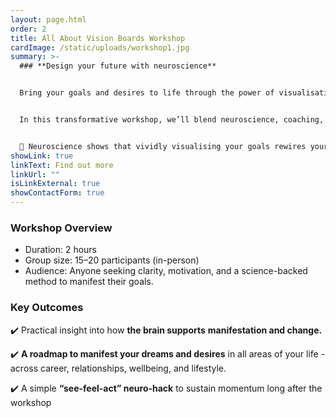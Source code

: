 ```yaml
---
layout: page.html
order: 2
title: All About Vision Boards Workshop
cardImage: /static/uploads/workshop1.jpg
summary: >-
  ### **Design your future with neuroscience**


  Bring your goals and desires to life through the power of visualisation and creativity.


  In this transformative workshop, we’ll blend neuroscience, coaching, and principles of quantum physics to design a vision board that truly aligns with your values and aspirations.


  🧠 Neuroscience shows that vividly visualising your goals rewires your brain, primes you to notice opportunities, and shifts reality before you even realise it.
showLink: true
linkText: Find out more
linkUrl: ""
isLinkExternal: true
showContactForm: true
---
```

### Workshop Overview

* Duration: 2 hours
* Group size: 15–20 participants (in-person)
* Audience: Anyone seeking clarity, motivation, and a science-backed method to manifest their goals.

### Key Outcomes

✔️ Practical insight into how **the brain supports** **manifestation and change.**

✔️ **A roadmap to manifest your dreams and desires** in all areas of your life - across career, relationships, wellbeing, and lifestyle.

✔️ A simple **“see-feel-act” neuro-hack** to sustain momentum long after the workshop

